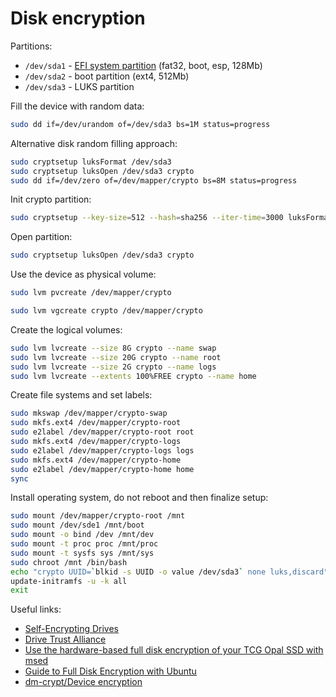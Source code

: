 Disk encryption
===============

Partitions:

* `/dev/sda1` - [EFI system partition](https://en.wikipedia.org/wiki/EFI_system_partition) (fat32, boot, esp, 128Mb)
* `/dev/sda2` - boot partition (ext4, 512Mb)
* `/dev/sda3` - LUKS partition

Fill the device with random data:

```bash
sudo dd if=/dev/urandom of=/dev/sda3 bs=1M status=progress
```

Alternative disk random filling approach:

```bash
sudo cryptsetup luksFormat /dev/sda3
sudo cryptsetup luksOpen /dev/sda3 crypto
sudo dd if=/dev/zero of=/dev/mapper/crypto bs=8M status=progress
```

Init crypto partition:

```bash
sudo cryptsetup --key-size=512 --hash=sha256 --iter-time=3000 luksFormat /dev/sda3
```

Open partition:

```bash
sudo cryptsetup luksOpen /dev/sda3 crypto
```

Use the device as physical volume:

```bash
sudo lvm pvcreate /dev/mapper/crypto
```

```bash
sudo lvm vgcreate crypto /dev/mapper/crypto
```

Create the logical volumes:

```bash
sudo lvm lvcreate --size 8G crypto --name swap
sudo lvm lvcreate --size 20G crypto --name root
sudo lvm lvcreate --size 2G crypto --name logs
sudo lvm lvcreate --extents 100%FREE crypto --name home
```

Create file systems and set labels:

```bash
sudo mkswap /dev/mapper/crypto-swap
sudo mkfs.ext4 /dev/mapper/crypto-root
sudo e2label /dev/mapper/crypto-root root
sudo mkfs.ext4 /dev/mapper/crypto-logs
sudo e2label /dev/mapper/crypto-logs logs
sudo mkfs.ext4 /dev/mapper/crypto-home
sudo e2label /dev/mapper/crypto-home home
sync
```

Install operating system, do not reboot and then finalize setup:

```bash
sudo mount /dev/mapper/crypto-root /mnt
sudo mount /dev/sde1 /mnt/boot
sudo mount -o bind /dev /mnt/dev
sudo mount -t proc proc /mnt/proc
sudo mount -t sysfs sys /mnt/sys
sudo chroot /mnt /bin/bash
echo "crypto UUID=`blkid -s UUID -o value /dev/sda3` none luks,discard" >> /etc/crypttab
update-initramfs -u -k all
exit
```

Useful links:

* [Self-Encrypting Drives](https://wiki.archlinux.org/index.php/Self-Encrypting_Drives)
* [Drive Trust Alliance](https://github.com/Drive-Trust-Alliance)
* [Use the hardware-based full disk encryption of your TCG Opal SSD with msed](https://vxlabs.com/2015/02/11/use-the-hardware-based-full-disk-encryption-your-tcg-opal-ssd-with-msed/)
* [Guide to Full Disk Encryption with Ubuntu](http://thesimplecomputer.info/full-disk-encryption-with-ubuntu)
* [dm-crypt/Device encryption](https://wiki.archlinux.org/index.php/Dm-crypt/Device_encryption)
